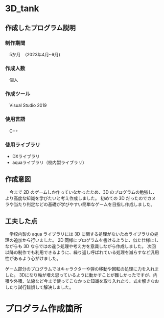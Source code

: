 # 3D_tank
## 作成したプログラム説明
### 制作期間
　5か月　（2023年4月~9月)
### 作成人数
　個人
### 作成ツール
　Visual Studio 2019
### 使用言語 
　C++
### 使用ライブラリ
- DXライブラリ
- aquaライブラリ（校内製ライブラリ）
## 作成意図
　今まで 2D のゲームしか作っていなかったため、3D のプログラムの勉強し、より高度な知識を学びたいと考え作成しました。
初めての 3D だったのでカメラや当たり判定などの基礎が学びやすい簡単なゲームを目指し作成しました。
 ## 工夫した点
　学校内製の aqua ライブラリには 3D に関する処理がないためライブラリの処理の追加から行いました。
2D 同様にプログラムを書けるように、似た仕様にしながらも 3D ならではの違う処理や考え方を意識しながら作成しました。
次回以降の制作でも利用できるように、繰り返し呼ばれている処理を減らすなど汎用性があるよう心がけました。
  
ゲーム部分のプログラムではキャラクターや弾の移動や回転の処理に力を入れました。
3Dになり軸が増え思っているように動かすことが難しかったですが、内積や外積、法線など今まで使ってこなかった知識を取り入れたり、式を解きなおしたり試行錯誤して解決しました。

# プログラム作成箇所









